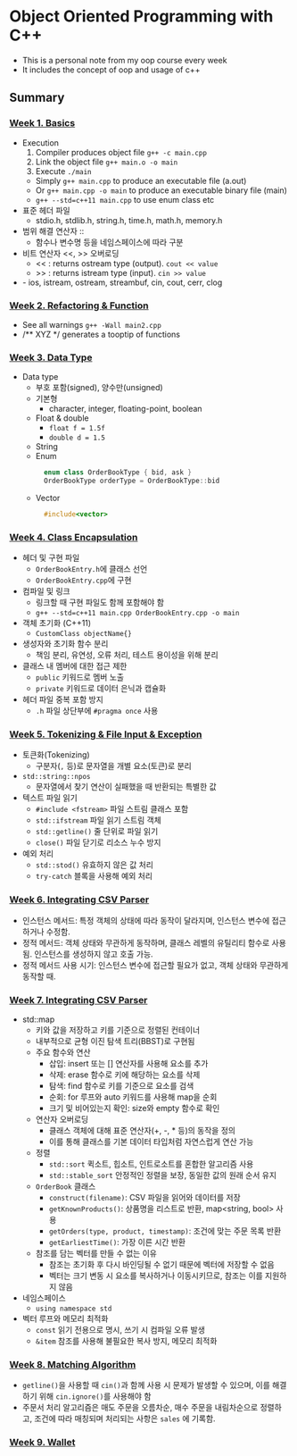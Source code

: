 # Object Oriented Programming with C++
- This is a personal note from my oop course every week
- It includes the concept of oop and usage of c++

## Summary
### [Week 1. Basics](w1/note.md)
- Execution
  1. Compiler produces object file `g++ -c main.cpp`
  2. Link the object file `g++ main.o -o main` 
  3. Execute `./main`
  - Simply `g++ main.cpp` to produce an executable file (a.out)
  - Or `g++ main.cpp -o main` to produce an executable binary file (main)
  - `g++ --std=c++11 main.cpp` to use enum class etc
- 표준 헤더 파일
  - stdio.h, stdlib.h, string.h, time.h, math.h, memory.h
- 범위 해결 연산자 ::
  - 함수나 변수명 등을 네임스페이스에 따라 구분
- 비트 연산자 <<, >> 오버로딩
  - << : returns ostream type (output). `cout << value`
  - \>> : returns istream type (input). `cin >> value`
- <iostream>
  - ios, istream, ostream, streambuf, cin, cout, cerr, clog

### [Week 2. Refactoring & Function](w2/note.md)
- See all warnings `g++ -Wall main2.cpp`
- /** XYZ */ generates a tooptip of functions

### [Week 3. Data Type](w3/note.md)
- Data type
  - 부호 포함(signed), 양수만(unsigned)
  - 기본형
    - character, integer, floating-point, boolean
  - Float & double
    - `float f = 1.5f`
    - `double d = 1.5`
  - String
  - Enum
    ```cpp
      enum class OrderBookType { bid, ask }
      OrderBookType orderType = OrderBookType::bid
    ```
  - Vector
    ```cpp
      #include<vector>
    ```

### [Week 4. Class Encapsulation](w4/note.md)
- 헤더 및 구현 파일
  - `OrderBookEntry.h`에 클래스 선언
  - `OrderBookEntry.cpp`에 구현
- 컴파일 및 링크
  - 링크할 때 구현 파일도 함께 포함해야 함
  - `g++ --std=c++11 main.cpp OrderBookEntry.cpp -o main`
- 객체 초기화 (C++11)
  - `CustomClass objectName{}`
- 생성자와 초기화 함수 분리
  - 책임 분리, 유연성, 오류 처리, 테스트 용이성을 위해 분리
- 클래스 내 멤버에 대한 접근 제한
  - `public` 키워드로 멤버 노출
  - `private` 키워드로 데이터 은닉과 캡슐화
- 헤더 파일 중복 포함 방지
  - `.h` 파일 상단부에 `#pragma once` 사용

### [Week 5. Tokenizing & File Input & Exception](w5/note.md)
- 토큰화(Tokenizing)
  - 구분자(`,` 등)로 문자열을 개별 요소(토큰)로 분리
- `std::string::npos`
  - 문자열에서 찾기 연산이 실패했을 때 반환되는 특별한 값
- 텍스트 파일 읽기
  - `#include <fstream>` 파일 스트림 클래스 포함
  - `std::ifstream` 파일 읽기 스트림 객체
  - `std::getline()` 줄 단위로 파일 읽기
  - `close()` 파일 닫기로 리소스 누수 방지
- 예외 처리
  - `std::stod()` 유효하지 않은 값 처리
  - `try-catch` 블록을 사용해 예외 처리

### [Week 6. Integrating CSV Parser](w6/note.md)
- 인스턴스 메서드: 특정 객체의 상태에 따라 동작이 달라지며, 인스턴스 변수에 접근하거나 수정함.
- 정적 메서드: 객체 상태와 무관하게 동작하며, 클래스 레벨의 유틸리티 함수로 사용됨. 인스턴스를 생성하지 않고 호출 가능.
- 정적 메서드 사용 시기: 인스턴스 변수에 접근할 필요가 없고, 객체 상태와 무관하게 동작할 때.

### [Week 7. Integrating CSV Parser](w7/note.md)
- std::map 
  - 키와 값을 저장하고 키를 기준으로 정렬된 컨테이너
  - 내부적으로 균형 이진 탐색 트리(BBST)로 구현됨
  - 주요 함수와 연산
    - 삽입: insert 또는 [] 연산자를 사용해 요소를 추가
    - 삭제: erase 함수로 키에 해당하는 요소를 삭제
    - 탐색: find 함수로 키를 기준으로 요소를 검색
    - 순회: for 루프와 auto 키워드를 사용해 map을 순회
    - 크기 및 비어있는지 확인: size와 empty 함수로 확인
  - 연산자 오버로딩
    - 클래스 객체에 대해 표준 연산자(+, -, * 등)의 동작을 정의
    - 이를 통해 클래스를 기본 데이터 타입처럼 자연스럽게 연산 가능
  - 정렬
    - `std::sort` 퀵소트, 힙소트, 인트로소트를 혼합한 알고리즘 사용
    - `std::stable_sort` 안정적인 정렬을 보장, 동일한 값의 원래 순서 유지
  - `OrderBook` 클래스
    - `construct(filename)`: CSV 파일을 읽어와 데이터를 저장
    - `getKnownProducts()`: 상품명을 리스트로 반환, map<string, bool> 사용
    - `getOrders(type, product, timestamp)`: 조건에 맞는 주문 목록 반환
    - `getEarliestTime()`: 가장 이른 시간 반환
  - 참조를 담는 벡터를 만들 수 없는 이유
    - 참조는 초기화 후 다시 바인딩될 수 없기 때문에 벡터에 저장할 수 없음
    - 벡터는 크기 변동 시 요소를 복사하거나 이동시키므로, 참조는 이를 지원하지 않음
- 네임스페이스
  - `using namespace std`
- 벡터 루프와 메모리 최적화
  - `const` 읽기 전용으로 명시, 쓰기 시 컴파일 오류 발생
  - `&item` 참조를 사용해 불필요한 복사 방지, 메모리 최적화


### [Week 8. Matching Algorithm](w8/note.md)
- `getline()`을 사용할 때 `cin()`과 함께 사용 시 문제가 발생할 수 있으며, 이를 해결하기 위해 `cin.ignore()`를 사용해야 함
- 주문서 처리 알고리즘은 매도 주문을 오름차순, 매수 주문을 내림차순으로 정렬하고, 조건에 따라 매칭되며 처리되는 사항은 `sales` 에 기록함.

### [Week 9. Wallet](w9/note.md)
